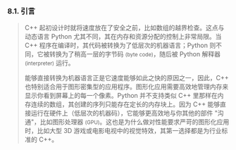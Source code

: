 
### 8.1. 引言
> C++ 起初设计时就将速度放在了安全之前，比如数组的越界检查。这点与动态语言 Python 尤其不同，其在内存和资源分配的控制上非常局限。当 C++ 程序在编译时，其代码被转换为了低层次的机器语言；Python 则不同，它被转换为了稍高一层的字节码 <small>(byte code)</small>，随后被 Python 解释器 <small>(interpreter)</small> 运行。
>
> 能够直接转换为机器语言正是它速度能够如此之快的原因之一，因此，C++ 也特别适合用于图形密集型的应用程序。图形化应用需要高效地管理内存来显示你看到屏幕上的每一个像素。Python 并不支持类似 C++ 里那样在内存连续的数组，其创建的序列只能存在定长的内存块上。因为 C++ 能够直接运行在硬件上（低层次的机器码），它能够更高效地与你其他的部件 "沟通"，比如图形处理器 <small>(GPU)</small>。这也是为什么做对性能要求严苛的图形化应用时，比如大型 3D 游戏或电影电视中的视觉特效，其第一选择都是为行业标准的 C++。
